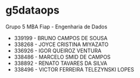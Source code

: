 # g5dataops
Grupo 5 MBA Fiap - Engenharia de Dados


+ 339199 - BRUNO CAMPOS DE SOUSA
+ 338268 - JOYCE CRISTINA MIYAZATO
+ 336926 - IGOR QUEIROZ VENTURA
+ 338486 - MARCELO SMID DE CAMPOS
+ 338892 - RENATO TAVARES DA SILVA
+ 338496 - VICTOR FERREIRA TELEZYNSKI LOPES
